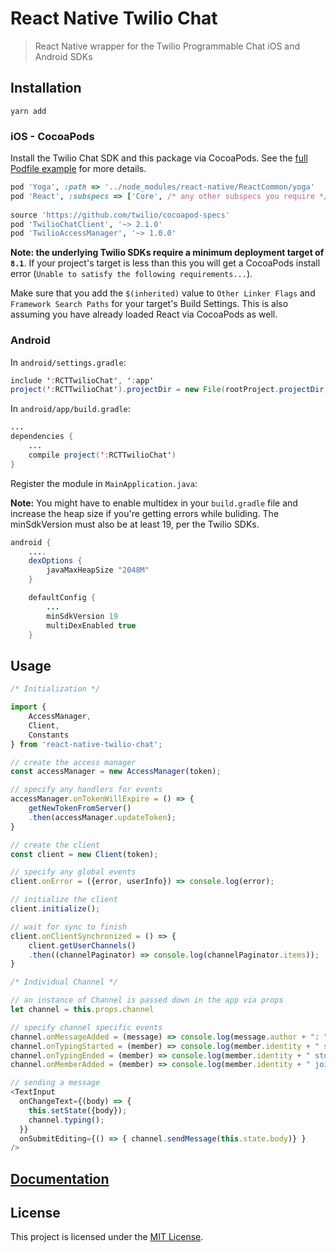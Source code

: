 # React Native Twilio Chat

>React Native wrapper for the Twilio Programmable Chat iOS and Android SDKs

## Installation
```
yarn add 
```

### iOS - CocoaPods
Install the Twilio Chat SDK and this package via CocoaPods. See the [full Podfile example](./Example/ios/Podfile) for more details.

```ruby
pod 'Yoga', :path => '../node_modules/react-native/ReactCommon/yoga'
pod 'React', :subspecs => ['Core', /* any other subspecs you require */], :path => '../node_modules/react-native'
  
source 'https://github.com/twilio/cocoapod-specs'
pod 'TwilioChatClient', '~> 2.1.0'
pod 'TwilioAccessManager', '~> 1.0.0'
```
**Note: the underlying Twilio SDKs require a minimum deployment target of `8.1`**. If your project's target is less than this you will get a CocoaPods install error (`Unable to satisfy the following requirements...`).

Make sure that you add the `$(inherited)` value to `Other Linker Flags` and `Framework Search Paths` for your target's Build Settings. This is also assuming you have already loaded React via CocoaPods as well.

### Android
In `android/settings.gradle`:

```java
include ':RCTTwilioChat', ':app'
project(':RCTTwilioChat').projectDir = new File(rootProject.projectDir, '../node_modules/react-native-twilio-chat/android')
```

In `android/app/build.gradle`:
```java
...
dependencies {
    ...
    compile project(':RCTTwilioChat')
}

```

Register the module in `MainApplication.java`:

**Note:** You might have to enable multidex in your `build.gradle` file and increase the heap size if you're getting errors while buliding. The minSdkVersion must also be at least 19, per the Twilio SDKs. 

```java
android {
    ....
    dexOptions {
        javaMaxHeapSize "2048M"
    }

    defaultConfig {
        ...
        minSdkVersion 19
        multiDexEnabled true
    }
```

## Usage
```javascript
/* Initialization */

import {
    AccessManager,
    Client,
    Constants
} from 'react-native-twilio-chat';

// create the access manager
const accessManager = new AccessManager(token);

// specify any handlers for events
accessManager.onTokenWillExpire = () => {
    getNewTokenFromServer()
    .then(accessManager.updateToken);
}

// create the client
const client = new Client(token);

// specify any global events
client.onError = ({error, userInfo}) => console.log(error);

// initialize the client
client.initialize();

// wait for sync to finish
client.onClientSynchronized = () => {
    client.getUserChannels()
    .then((channelPaginator) => console.log(channelPaginator.items));
}

/* Individual Channel */

// an instance of Channel is passed down in the app via props
let channel = this.props.channel

// specify channel specific events
channel.onMessageAdded = (message) => console.log(message.author + ": " + message.body);
channel.onTypingStarted = (member) => console.log(member.identity + " started typing...");
channel.onTypingEnded = (member) => console.log(member.identity + " stopped typing...");
channel.onMemberAdded = (member) => console.log(member.identity + " joined " + channel.friendlyName);

// sending a message
<TextInput 
  onChangeText={(body) => {
    this.setState({body});
    channel.typing();
  }}
  onSubmitEditing={() => { channel.sendMessage(this.state.body)} }
/>
````

## [Documentation](docs)

## License
This project is licensed under the [MIT License](LICENSE).
